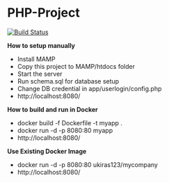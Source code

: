 # PHP-Project  
[![Build Status](https://travis-ci.org/ukiras123/PHP-Project.svg?branch=master)](https://travis-ci.org/ukiras123/PHP-Project/)

**How to setup manually**
- Install MAMP
- Copy this project to MAMP/htdocs folder
- Start the server
- Run schema.sql for database setup
- Change DB credential in app/userlogin/config.php
- http://localhost:8080/

**How to build and run in Docker**
- docker build -f Dockerfile -t myapp .
- docker run -d -p 8080:80 myapp
- http://localhost:8080/

**Use Existing Docker Image**
- docker run -d -p 8080:80 ukiras123/mycompany
- http://localhost:8080/
